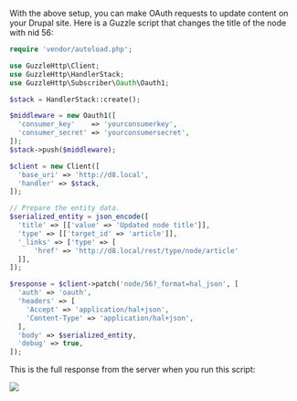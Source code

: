 With the above setup, you can make OAuth requests to update content on your Drupal site. Here is a Guzzle script that changes the title of the node with nid 56:

```php
require 'vendor/autoload.php';

use GuzzleHttp\Client;
use GuzzleHttp\HandlerStack;
use GuzzleHttp\Subscriber\Oauth\Oauth1;

$stack = HandlerStack::create();

$middleware = new Oauth1([
  'consumer_key'    => 'yourconsumerkey',
  'consumer_secret' => 'yourconsumersecret',
]);
$stack->push($middleware);

$client = new Client([
  'base_uri' => 'http://d8.local',
  'handler' => $stack,
]);

// Prepare the entity data.
$serialized_entity = json_encode([
  'title' => [['value' => 'Updated node title']],
  'type' => [['target_id' => 'article']],
  '_links' => ['type' => [
      'href' => 'http://d8.local/rest/type/node/article'
  ]],
]);

$response = $client->patch('node/56?_format=hal_json', [
  'auth' => 'oauth',
  'headers' => [
    'Accept' => 'application/hal+json',
    'Content-Type' => 'application/hal+json',
  ],
  'body' => $serialized_entity,
  'debug' => true,
]);

```

This is the full response from the server when you run this script:

![](https://www.drupal.org/files/patch_request.jpg)